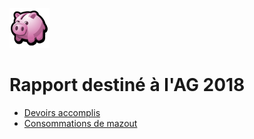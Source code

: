 <link rel="stylesheet" href="normal3.css">

![](icon_earn.png)

# Rapport destiné à l'AG 2018

* [Devoirs accomplis](Devoirs.md)
* [Consommations de mazout](Mazout.md)
